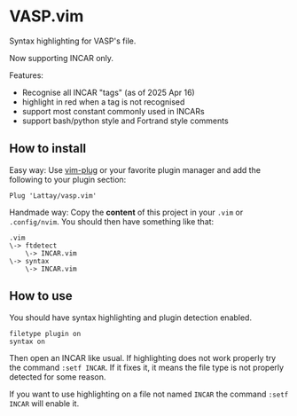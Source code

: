 # VASP.vim

Syntax highlighting for VASP's file.

Now supporting INCAR only.

Features:
- Recognise all INCAR "tags" (as of 2025 Apr 16)
- highlight in red when a tag is not recognised
- support most constant commonly used in INCARs
- support bash/python style and Fortrand style comments

## How to install

Easy way:
Use [vim-plug](https://github.com/junegunn/vim-plug) or your favorite plugin manager and add the following to your plugin section:
```vim
Plug 'Lattay/vasp.vim'
```

Handmade way:
Copy the **content** of this project in your `.vim` or `.config/nvim`.
You should then have something like that:
```
.vim
\-> ftdetect
    \-> INCAR.vim
\-> syntax
    \-> INCAR.vim
```

## How to use

You should have syntax highlighting and plugin detection enabled.
```vim
filetype plugin on
syntax on
```

Then open an INCAR like usual.
If highlighting does not work properly try the command `:setf INCAR`.
If it fixes it, it means the file type is not properly detected for some reason.

If you want to use highlighting on a file not named `INCAR` the command `:setf INCAR` will enable it.
